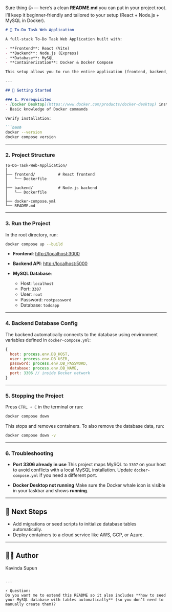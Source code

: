 Sure thing 👍 — here’s a clean **README.md** you can put in your project root.
I’ll keep it beginner‑friendly and tailored to your setup (React + Node.js + MySQL in Docker).

````markdown
# 📝 To-Do Task Web Application

A full-stack To-Do Task Web Application built with:

- **Frontend**: React (Vite)  
- **Backend**: Node.js (Express)  
- **Database**: MySQL  
- **Containerization**: Docker & Docker Compose  

This setup allows you to run the entire application (frontend, backend, and database) with a single command.

---

## 🚀 Getting Started

### 1. Prerequisites
- [Docker Desktop](https://www.docker.com/products/docker-desktop) installed and running  
- Basic knowledge of Docker commands  

Verify installation:

```bash
docker --version
docker compose version
````

---

### 2. Project Structure

```
To-Do-Task-Web-Application/
│
├── frontend/          # React frontend
│   └── Dockerfile
│
├── backend/           # Node.js backend
│   └── Dockerfile
│
├── docker-compose.yml
└── README.md
```

---

### 3. Run the Project

In the root directory, run:

```bash
docker compose up --build
```

* **Frontend**: [http://localhost:3000](http://localhost:3000)
* **Backend API**: [http://localhost:5000](http://localhost:5000)
* **MySQL Database**:

  * Host: `localhost`
  * Port: `3307`
  * User: `root`
  * Password: `rootpassword`
  * Database: `todoapp`

---

### 4. Backend Database Config

The backend automatically connects to the database using environment variables defined in `docker-compose.yml`:

```js
{
  host: process.env.DB_HOST,
  user: process.env.DB_USER,
  password: process.env.DB_PASSWORD,
  database: process.env.DB_NAME,
  port: 3306 // inside Docker network
}
```

---

### 5. Stopping the Project

Press `CTRL + C` in the terminal or run:

```bash
docker compose down
```

This stops and removes containers.
To also remove the database data, run:

```bash
docker compose down -v
```

---

### 6. Troubleshooting

* **Port 3306 already in use**
  This project maps MySQL to `3307` on your host to avoid conflicts with a local MySQL installation.
  Update `docker-compose.yml` if you need a different port.

* **Docker Desktop not running**
  Make sure the Docker whale icon is visible in your taskbar and shows **running**.

---

## 📌 Next Steps

* Add migrations or seed scripts to initialize database tables automatically.
* Deploy containers to a cloud service like AWS, GCP, or Azure.

---

## 👨‍💻 Author

Kavinda Supun

```

---

⚡ Question:  
Do you want me to extend this README so it also includes **how to seed your MySQL database with tables automatically** (so you don’t need to manually create them)?
```
